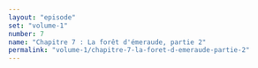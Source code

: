 ```yaml
---
layout: "episode"
set: "volume-1"
number: 7
name: "Chapitre 7 : La forêt d'émeraude, partie 2"
permalink: "volume-1/chapitre-7-la-foret-d-emeraude-partie-2"
---
```

